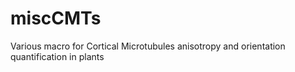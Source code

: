 # miscCMTs
Various macro for Cortical Microtubules anisotropy and orientation quantification in plants
